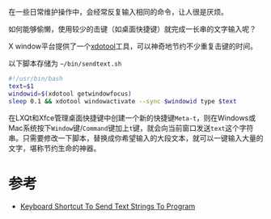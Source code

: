 在一些日常维护操作中，会经常反复输入相同的命令，让人很是厌烦。

如何能够偷懒，使用较少的击键（如桌面快捷键）就完成一长串的文字输入呢？

X window平台提供了一个[xdotool](http://www.semicomplete.com/projects/xdotool/xdotool.xhtml)工具，可以神奇地节约不少重复击键的时间。

以下脚本存储为 `~/bin/sendtext.sh`

```bash
#!/usr/bin/bash
text=$1
windowid=$(xdotool getwindowfocus)
sleep 0.1 && xdotool windowactivate --sync $windowid type $text
```

在LXQt和Xfce管理桌面快捷键中创建一个新的快捷键`Meta-t`，则在Windows或Mac系统按下`Window`键/`Command`键加上`t`键，就会向当前窗口发送`text`这个字符串。只需要修改一下脚本，替换成你希望输入的大段文本，就可以一键输入大量的文字，堪称节约生命的神器。

# 参考

* [Keyboard Shortcut To Send Text Strings To Program](https://unix.stackexchange.com/questions/36922/keyboard-shortcut-to-send-text-strings-to-program)